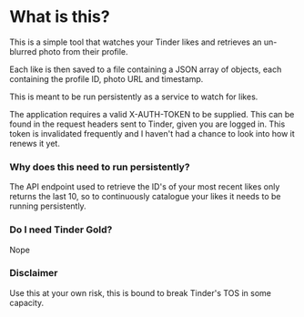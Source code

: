# What is this?

This is a simple tool that watches your Tinder likes and retrieves an un-blurred photo from their profile.

Each like is then saved to a file containing a JSON array of objects, each containing the profile ID, photo URL and timestamp.

This is meant to be run persistently as a service to watch for likes.

The application requires a valid X-AUTH-TOKEN to be supplied. This can be found in the request headers sent to Tinder,
given you are logged in. This token is invalidated frequently and I haven't had a chance to look into how it renews it yet.

### Why does this need to run persistently?

The API endpoint used to retrieve the ID's of your most recent likes only returns the last 10, so to continuously
catalogue your likes it needs to be running persistently.

### Do I need Tinder Gold?

Nope

### Disclaimer

Use this at your own risk, this is bound to break Tinder's TOS in some capacity.
